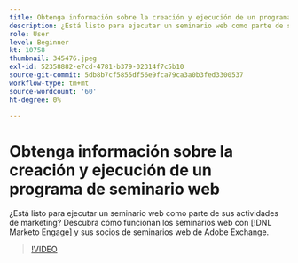 ```yaml
---
title: Obtenga información sobre la creación y ejecución de un programa de seminario web
description: ¿Está listo para ejecutar un seminario web como parte de sus actividades de marketing? Descubra cómo funcionan los seminarios web con [!DNL Marketo Engage] y sus socios de seminarios web de Adobe Exchange.
role: User
level: Beginner
kt: 10758
thumbnail: 345476.jpeg
exl-id: 52358882-e7cd-4781-b379-02314f7c5b10
source-git-commit: 5db8b7cf5855df56e9fca79ca3a0b3fed3300537
workflow-type: tm+mt
source-wordcount: '60'
ht-degree: 0%

---
```


# Obtenga información sobre la creación y ejecución de un programa de seminario web

¿Está listo para ejecutar un seminario web como parte de sus actividades de marketing? Descubra cómo funcionan los seminarios web con [!DNL Marketo Engage] y sus socios de seminarios web de Adobe Exchange.

>[!VIDEO](https://video.tv.adobe.com/v/345476/?quality=12&learn=on)

